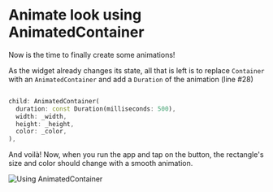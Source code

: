 # Animate look using AnimatedContainer

Now is the time to finally create some animations!

As the widget already changes its state, all that is left is to replace 
`Container` with an `AnimatedContainer` and add a `Duration` of the 
animation (line #28)

```dart

child: AnimatedContainer(
  duration: const Duration(milliseconds: 500),
  width: _width,
  height: _height,
  color: _color,
),

```

And voilà! Now, when you run the app and tap on the button, the rectangle's 
size and color should change with a smooth animation. 

![Using AnimatedContainer](https://github.com/pszklarska/flutter_animations_workshop/raw/main/assets/screen02.gif?raw=true)